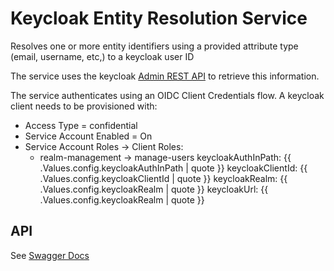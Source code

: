 # Keycloak Entity Resolution Service

Resolves one or more entity identifiers using a provided attribute type  (email, username, etc,) to a keycloak user ID

The service uses the keycloak [Admin REST API](https://www.keycloak.org/docs-api/18.0/rest-api/index.html) to retrieve this information.

The service authenticates using an OIDC Client Credentials flow.  A keycloak client needs to be provisioned with:
- Access Type = confidential
- Service Account Enabled = On
- Service Account Roles -> Client Roles:
  -  realm-management -> manage-users
  keycloakAuthInPath: {{ .Values.config.keycloakAuthInPath | quote }}
  keycloakClientId: {{ .Values.config.keycloakClientId | quote }}
  keycloakRealm: {{ .Values.config.keycloakRealm | quote }}
  keycloakUrl: {{ .Values.config.keycloakRealm | quote }}

## API
See [Swagger Docs](./docs/swagger.yaml)  